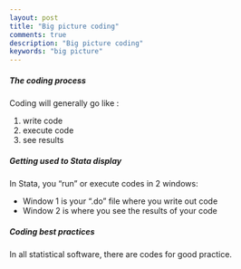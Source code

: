 ```yaml
---
layout: post
title: "Big picture coding"
comments: true
description: "Big picture coding"
keywords: "big picture"
---
```


##### The coding process
Coding will generally go like :
1. write code
2. execute code
3. see results

##### Getting used to Stata display
In Stata, you “run” or execute codes in 2 windows: 
*	Window 1 is your “.do” file where you write out code
*	Window 2 is where you see the results of your code  

##### Coding best practices
In all statistical software, there are codes for good practice.


